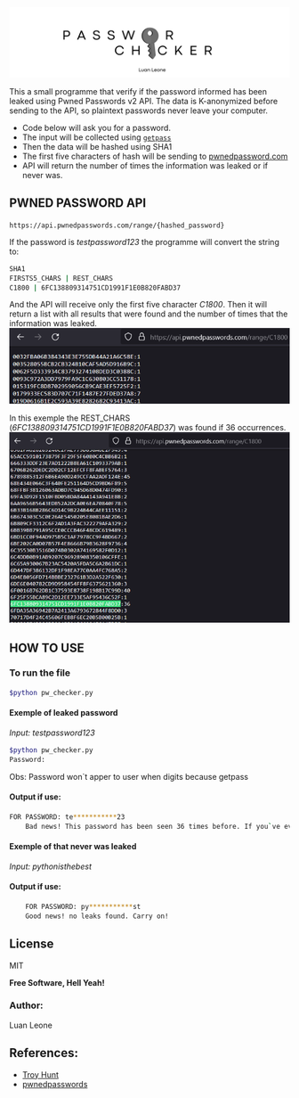 ![banner](https://github.com/luanjesus/password_checker/blob/main/meta/banner.png?raw=true)


This a small programme that verify if the password informed has been leaked using 
Pwned Passwords v2 API. The data is K-anonymized before sending to the API, so plaintext 
passwords never leave your computer.

- Code below will ask you for a password. 
- The input will be collected using [`getpass`](https://docs.python.org/3/library/getpass.html)
- Then the data will be hashed using SHA1 
- The first five characters of hash will be sending to [pwnedpassword.com](https://www.troyhunt.com/ive-just-launched-pwned-passwords-version-2/)
- API will return the number of times the information was leaked or if never was.

## PWNED PASSWORD API
`https://api.pwnedpasswords.com/range/{hashed_password}`

If the password is *testpassword123* the programme will convert the string to:
```sh
SHA1 
FIRSTS5_CHARS | REST_CHARS
C1800 | 6FC138809314751CD1991F1E0B820FABD37
```
And the API will receive only the first five character *C1800*. Then it will return a list with all results that were found and the number of times that the information was leaked.
![img_ex1](https://github.com/luanjesus/password_checker/blob/main/meta/api_ex1.png?raw=true)

In this exemple the REST_CHARS (*6FC138809314751CD1991F1E0B820FABD37*) was found if 36 occurrences.
![img_ex2](https://github.com/luanjesus/password_checker/blob/main/meta/api_ex_2.png?raw=true)


## HOW TO USE

### To run the file
```sh
$python pw_checker.py
```

#### Exemple of leaked password
*Input: testpassword123*
```sh
$python pw_checker.py
Password: 
```
Obs: Password won`t apper to user when digits because getpass
#### Output if use:

```sh
FOR PASSWORD: te***********23
    Bad news! This password has been seen 36 times before. If you`ve ever used it anywhere before, change it!
```

#### Exemple of that never was leaked
*Input: pythonisthebest*

#### Output if use:

```sh
    FOR PASSWORD: py***********st
    Good news! no leaks found. Carry on!
```


## License

MIT

**Free Software, Hell Yeah!**

### Author: 
Luan Leone

## References:
  - [Troy Hunt](https://www.troyhunt.com/ive-just-launched-pwned-passwords-version-2/)
  - [pwnedpasswords](https://github.com/lionheart/pwnedpasswords)